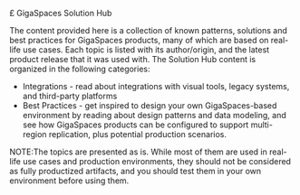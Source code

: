 £ GigaSpaces Solution Hub

The content provided here is a collection of known patterns, solutions and best practices for GigaSpaces products, many of which are based on real-life use cases. Each topic is listed with its author/origin, and the latest product release that it was used with. 
The Solution Hub content is organized in the following categories:

* Integrations - read about integrations with visual tools, legacy systems, and third-party platforms
* Best Practices - get inspired to design your own GigaSpaces-based environment by reading about design patterns and data modeling, and see how GigaSpaces products can be configured to support multi-region replication, plus potential production scenarios.

NOTE:The topics are presented as is. While most of them are used in real-life use cases and production environments, they should not be considered as fully productized artifacts, and you should test them in your own environment before using them.
